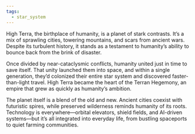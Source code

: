 ```yaml
---
tags:
  - star_system
---
```

High Terra, the birthplace of humanity, is a planet of stark contrasts. It’s a mix of sprawling cities, towering mountains, and scars from ancient wars. Despite its turbulent history, it stands as a testament to humanity’s ability to bounce back from the brink of disaster.

Once divided by near-cataclysmic conflicts, humanity united just in time to save itself. That unity launched them into space, and within a single generation, they’d colonized their entire star system and discovered faster-than-light travel. High Terra became the heart of the Terran Hegemony, an empire that grew as quickly as humanity’s ambition.

The planet itself is a blend of the old and new. Ancient cities coexist with futuristic spires, while preserved wilderness reminds humanity of its roots. Technology is everywhere—orbital elevators, shield fields, and AI-driven systems—but it’s all integrated into everyday life, from bustling spaceports to quiet farming communities.